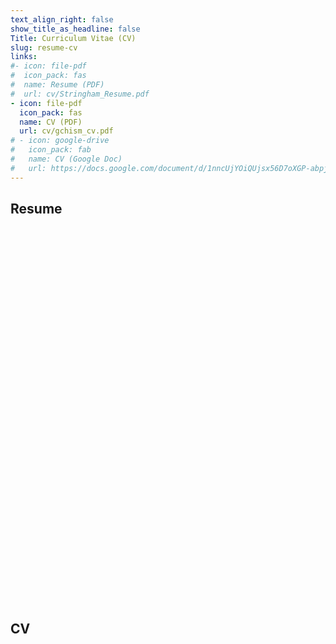 ```yaml
---
text_align_right: false
show_title_as_headline: false
Title: Curriculum Vitae (CV)
slug: resume-cv
links:
#- icon: file-pdf
#  icon_pack: fas
#  name: Resume (PDF)
#  url: cv/Stringham_Resume.pdf
- icon: file-pdf
  icon_pack: fas
  name: CV (PDF)
  url: cv/gchism_cv.pdf
# - icon: google-drive
#   icon_pack: fab
#   name: CV (Google Doc)
#   url: https://docs.google.com/document/d/1nncUjYOiQUjsx56D7oXGP-abpjgAxbgH7oIZ__AuKjU/edit?usp=sharing
---
```



## Resume

<script>
    function resizeIframe(obj) {
      obj.style.height =  1.1*obj.contentWindow.document.body.scrollHeight + 'px';
    }
  </script>

<iframe width='120%' height='600' 
    onload="resizeIframe(this)"
    frameborder="0"
    src="">
</iframe>


## CV
<script>
    function resizeIframe(obj) {
      obj.style.height =  1.05*obj.contentWindow.document.body.scrollHeight + 'px';
    }
  </script>

<iframe width='125%' height='600' 
    onload="resizeIframe(this)"
    frameborder="0"
    url="cv/gchism_cv.pdf">
</iframe>